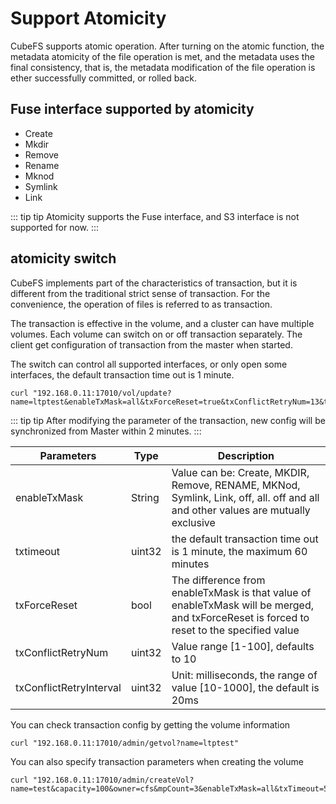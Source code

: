 # Support Atomicity

CubeFS supports atomic operation. After turning on the atomic function, the metadata atomicity of the file operation is met, and the metadata uses the final consistency, that is, the metadata modification of the file operation is ether successfully committed, or rolled back.

## Fuse interface supported by atomicity

- Create
- Mkdir
- Remove
- Rename
- Mknod
- Symlink
- Link

::: tip tip
Atomicity supports the Fuse interface, and S3 interface is not supported for now.
:::

## atomicity switch
CubeFS implements part of the characteristics of transaction, but it is different from the traditional strict sense of transaction. For the convenience, the operation of files is referred to as transaction.

The transaction is effective in the volume, and a cluster can have multiple volumes. Each volume can switch on or off transaction separately. The client get configuration of transaction from the master when started. 

The switch can control all supported interfaces, or only open some interfaces, the default transaction time out is 1 minute.

```
curl "192.168.0.11:17010/vol/update?name=ltptest&enableTxMask=all&txForceReset=true&txConflictRetryNum=13&txConflictRetryInterval=30&txTimeout=1&authKey=0e20229116d5a9a4a9e876806b514a85"
```

::: tip tip
After modifying the parameter of the transaction, new config will be synchronized from Master within 2 minutes.
:::

| Parameters              | Type   | Description                                                                                                                               |
|-------------------------|--------|-------------------------------------------------------------------------------------------------------------------------------------------|
| enableTxMask            | String | Value can be: Create, MKDIR, Remove, RENAME, MKNod, Symlink, Link, off, all. off and all and other values are mutually exclusive          |
| txtimeout               | uint32 | the default transaction time out is 1 minute, the maximum 60 minutes                                                                      |
| txForceReset            | bool   | The difference from enableTxMask is that value of enableTxMask will be merged, and txForceReset is forced to reset to the specified value |
| txConflictRetryNum      | uint32 | Value range [1-100], defaults to 10                                                                                                       |
| txConflictRetryInterval | uint32 | Unit: milliseconds, the range of value [10-1000], the default is 20ms                                                                     |

You can check transaction config by getting the volume information
```
curl "192.168.0.11:17010/admin/getvol?name=ltptest"
```

You can also specify transaction parameters when creating the volume

```
curl "192.168.0.11:17010/admin/createVol?name=test&capacity=100&owner=cfs&mpCount=3&enableTxMask=all&txTimeout=5"
```